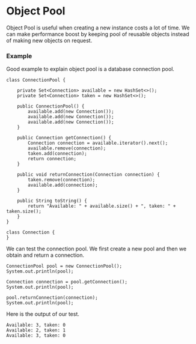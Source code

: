 # Object Pool

Object Pool is useful when creating a new instance costs a lot of time. We can make performance boost by keeping pool of reusable objects instead of making new objects on request. 

### Example

Good example to explain object pool is a database connection pool. 

```
class ConnectionPool {

    private Set<Connection> available = new HashSet<>();
    private Set<Connection> taken = new HashSet<>();

    public ConnectionPool() {
        available.add(new Connection());
        available.add(new Connection());
        available.add(new Connection());
    }

    public Connection getConnection() {
        Connection connection = available.iterator().next();
        available.remove(connection);
        taken.add(connection);
        return connection;
    }

    public void returnConnection(Connection connection) {
        taken.remove(connection);
        available.add(connection);
    }

    public String toString() {
        return "Available: " + available.size() + ", taken: " + taken.size();
    }
}

class Connection {
}
```

We can test the connection pool. We first create a new pool and then we obtain and return a connection.

```
ConnectionPool pool = new ConnectionPool();
System.out.println(pool);

Connection connection = pool.getConnection();
System.out.println(pool);

pool.returnConnection(connection);
System.out.println(pool);
```

Here is the output of our test. 

```
Available: 3, taken: 0
Available: 2, taken: 1
Available: 3, taken: 0
```



